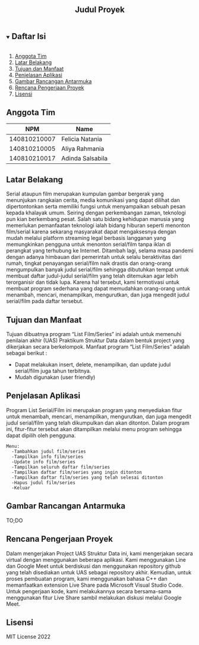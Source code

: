 <p align="center">
  <h2 align="center">
    Judul Proyek
  </h2>
</p>

<!-- Daftar Isi -->
<details open="open">
  <summary><h2 style="display: inline-block">Daftar Isi</h2></summary>
  <ol>
    <li><a href="#anggota-tim">Anggota Tim</a></li>
    <li><a href="#latar-belakang">Latar Belakang</a></li>
    <li><a href="#tujuan-dan-manfaat">Tujuan dan Manfaat</a></li>
    <li><a href="#penjelasan-aplikasi">Penjelasan Aplikasi</a></li>
    <li><a href="#gambar-rancangan-antarmuka">Gambar Rancangan Antarmuka</a></li>
    <li><a href="#rencana-pengerjaan-proyek">Rencana Pengerjaan Proyek</a></li>
    <li><a href="#lisensi">Lisensi</a></li>
  </ol>
</details>

<!-- Anggota Tim -->
## Anggota Tim
| NPM           | Name             |
| ------------- |------------------|
| 140810210007  | Felicia Natania  |
| 140810210005  | Aliya Rahmania   |
| 140810210017  | Adinda Salsabila |

<!-- Latar Belakang -->
## Latar Belakang

Serial ataupun film merupakan kumpulan gambar bergerak yang menunjukan rangkaian cerita, media komunikasi yang dapat dilihat dan dipertontonkan serta memiliki fungsi untuk menyampaikan sebuah pesan kepada khalayak umum. Seiring dengan perkembangan zaman, teknologi pun kian berkembang pesat. Salah satu bidang kehidupan manusia yang memerlukan pemanfaatan teknologi ialah bidang hiburan seperti menonton film/serial karena sekarang masyarakat dapat mengaksesnya dengan mudah melalui platform streaming legal berbasis langganan yang memungkinkan pengguna untuk menonton serial/film tanpa iklan di perangkat yang terhubung ke Internet. Ditambah lagi, selama masa pandemi dengan adanya himbauan dari pemerintah untuk selalu beraktivitas dari rumah, tingkat penayangan serial/film naik drastis dan orang-orang mengumpulkan banyak judul serial/film sehingga dibutuhkan tempat untuk membuat daftar judul-judul serial/film yang telah ditemukan agar lebih terorganisir dan tidak lupa. Karena hal tersebut, kami termotivasi untuk membuat program sederhana yang dapat memudahkan orang-orang untuk menambah, mencari, menampilkan, mengurutkan, dan juga mengedit judul serial/film pada daftar tersebut. 

<!-- Tujuan dan Manfaat -->
## Tujuan dan Manfaat
Tujuan dibuatnya program “List Film/Series” ini adalah untuk memenuhi penilaian akhir (UAS) Praktikum Struktur Data dalam bentuk project yang dikerjakan secara berkelompok.
Manfaat program “List Film/Series” adalah sebagai berikut :
 - Dapat melakukan insert, delete, menampilkan, dan update judul serial/film juga tahun terbitnya.
 - Mudah digunakan (user friendly)

<!-- Penjelasan Aplikasi -->
## Penjelasan Aplikasi
Program List Serial/Film ini merupakan program yang menyediakan fitur untuk menambah, mencari, menampilkan, mengurutkan, dan juga mengedit judul serial/film yang telah dikumpulkan dan akan ditonton. Dalam program ini, fitur-fitur tersebut akan ditampilkan melalui menu program sehingga dapat dipilih oleh pengguna.

    Menu:
      -Tambahkan judul film/series
      -Tampilkan info film/series
      -Update info film/series
      -Tampilkan seluruh daftar film/series
      -Tampilkan daftar film/series yang ingin ditonton 
      -Tampilkan daftar film/series yang telah selesai ditonton
      -Hapus judul film/series
      -Keluar

<!-- Gambar Rancangan Antarmuka -->
## Gambar Rancangan Antarmuka

TO;DO

<!-- Rencana Pengerjaan Proyek -->
## Rencana Pengerjaan Proyek
Dalam mengerjakan Project UAS Struktur Data ini, kami mengerjakan secara virtual dengan menggunakan beberapa aplikasi. Kami menggunakan Line dan Google Meet untuk berdiskusi dan menggunakan repository github yang telah disediakan untuk UAS sebagai repository akhir. Kemudian, untuk proses pembuatan program, kami menggunakan bahasa C++ dan memanfaatkan extension Live Share pada Microsoft Visual Studio Code. Untuk pengerjaan kode, kami melakukannya secara bersama-sama menggunakan fitur Live Share sambil melakukan diskusi melalui Google Meet.


<!-- Lisensi -->
## Lisensi

MIT License 2022
